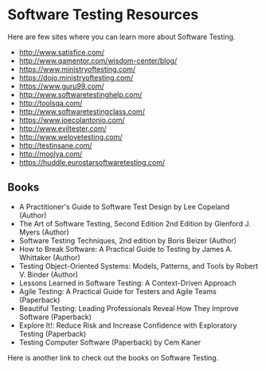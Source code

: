 # Software Testing Resources
Here are few sites where you can learn more about Software Testing.
- http://www.satisfice.com/
- http://www.qamentor.com/wisdom-center/blog/
- https://www.ministryoftesting.com/
- https://dojo.ministryoftesting.com/
- https://www.guru99.com/
- http://www.softwaretestinghelp.com/
- http://toolsqa.com/
- http://www.softwaretestingclass.com/
- https://www.joecolantonio.com/
- http://www.eviltester.com/
- http://www.welovetesting.com/
- http://testinsane.com/
- http://moolya.com/
- https://huddle.eurostarsoftwaretesting.com/

## Books
- A Practitioner's Guide to Software Test Design by Lee Copeland (Author)
- The Art of Software Testing, Second Edition 2nd Edition by Glenford J. Myers (Author)
-  Software Testing Techniques, 2nd edition by Boris Beizer (Author)
- How to Break Software: A Practical Guide to Testing  by James A. Whittaker (Author)
- Testing Object-Oriented Systems: Models, Patterns, and Tools by  Robert V. Binder (Author)
- Lessons Learned in Software Testing: A Context-Driven Approach
- Agile Testing: A Practical Guide for Testers and Agile Teams (Paperback) 
- Beautiful Testing: Leading Professionals Reveal How They Improve Software (Paperback) 
- Explore It!: Reduce Risk and Increase Confidence with Exploratory Testing (Paperback) 
- Testing Computer Software (Paperback) 
by Cem Kaner

Here is another link to check out the books on Software Testing.

